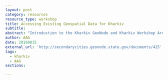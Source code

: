 ```yaml
---
layout: post
category: resources
resource_type: workshop
title: Accessing Existing Geospatial Data for Kharkiv
subtitle: 
abstract: "Introduction to the Kharkiv GeoNode and Kharkiv Workshop ArcGIS Online organization account"
author: AAG
date: 20160815
external_url: 'http://secondarycities.geonode.state.gov/documents/425'
tags:
  - kharkiv
  - AAG
sections:

---
```


